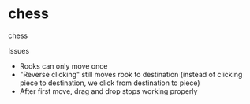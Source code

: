 # chess
chess

Issues
- Rooks can only move once
- "Reverse clicking" still moves rook to destination (instead of clicking piece to destination, we click from destination to piece)
- After first move, drag and drop stops working properly
